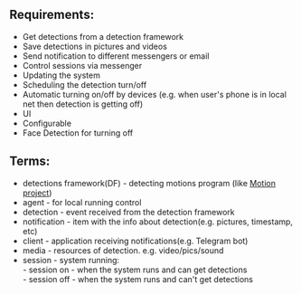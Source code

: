 ## Requirements:  
- Get detections from a detection framework 
- Save detections in pictures and videos  
- Send notification to different messengers or email
- Control sessions via messenger
- Updating the system
- Scheduling the detection turn/off
- Automatic turning on/off by devices (e.g. when user's phone is in local net then detection is getting off)
- UI
- Configurable
- Face Detection for turning off

## Terms:
- detections framework(DF) - detecting motions program (like [Motion project](https://motion-project.github.io))
- agent - for local running control
- detection - event received from the detection framework
- notification - item with the info about detection(e.g. pictures, timestamp, etc)
- client - application receiving notifications(e.g. Telegram bot)
- media - resources of detection. e.g. video/pics/sound
- session - system running:  
             - session on - when the system runs and can get detections  
             - session off - when the system runs and can't get detections


